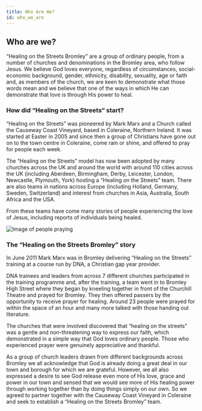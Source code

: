 ```yaml
---
title: Who Are We?
id: who_we_are
---
```


## Who are we?

“Healing on the Streets Bromley” are a group of ordinary people, from a number of churches and denominations in the Bromley area, who follow Jesus. We believe God loves everyone, regardless of circumstances, social-economic background, gender, ethnicity, disability, sexuality, age or faith and, as members of the church, we are keen to demonstrate what those words mean and we believe that one of the ways in which He can demonstrate that love is through His power to heal.

### How did “Healing on the Streets“ start?

“Healing on the Streets” was pioneered by Mark Marx and a Church called the Causeway Coast Vineyard, based in Coleraine, Northern Ireland. It was started at Easter in 2005 and since then a group of Christians have gone out on to the town centre in Coleraine, come rain or shine, and offered to pray for people each week.

The “Healing on the Streets” model has now been adopted by many churches across the UK and around the world with around 110 cities across the UK (including Aberdeen, Birmingham, Derby, Leicester, London, Newcastle, Plymouth, York) hosting a “Healing on the Streets” team. There are also teams in nations across Europe (including Holland, Germany, Sweden, Switzerland) and interest from churches in Asia, Australia, South Africa and the USA.

From these teams have come many stories of people experiencing the love of Jesus, including reports of individuals being healed.

![Image of people praying](/gen/images/IMG_0597-large.JPG)

### The “Healing on the Streets Bromley” story

In June 2011 Mark Marx was in Bromley delivering “Healing on the Streets” training at a course run by DNA, a Christian gap year provider.

DNA trainees and leaders from across 7 different churches participated in the training programme and, after the training, a team went in to Bromley High Street where they began by kneeling together in front of the Churchill Theatre and prayed for Bromley. They then offered passers by the opportunity to receive prayer for healing. Around 23 people were prayed for within the space of an hour and many more talked with those handing out literature.

The churches that were involved discovered that “healing on the streets” was a gentle and non-threatening way to express our faith, which demonstrated in a simple way that God loves ordinary people. Those who experienced prayer were genuinely appreciative and thankful.

As a group of church leaders drawn from different backgrounds across Bromley we all acknowledge that God is already doing a great deal in our town and borough for which we are grateful. However, we all also expressed a desire to see God release even more of His love, grace and power in our town and sensed that we would see more of His healing power through working together than by doing things simply on our own. So we agreed to partner together with the Causeway Coast Vineyard in Coleraine and seek to establish a “Healing on the Streets Bromley” team.